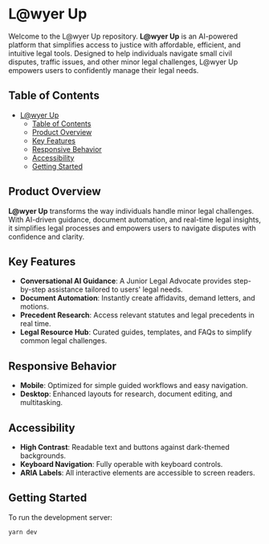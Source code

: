 # L@wyer Up

Welcome to the L@wyer Up repository. **L@wyer Up** is an AI-powered platform that simplifies access to justice with affordable, efficient, and intuitive legal tools. Designed to help individuals navigate small civil disputes, traffic issues, and other minor legal challenges, L@wyer Up empowers users to confidently manage their legal needs.

## Table of Contents

- [L@wyer Up](#lwyer-up)
  - [Table of Contents](#table-of-contents)
  - [Product Overview](#product-overview)
  - [Key Features](#key-features)
  - [Responsive Behavior](#responsive-behavior)
  - [Accessibility](#accessibility)
  - [Getting Started](#getting-started)

## Product Overview

**L@wyer Up** transforms the way individuals handle minor legal challenges. With AI-driven guidance, document automation, and real-time legal insights, it simplifies legal processes and empowers users to navigate disputes with confidence and clarity.

## Key Features

- **Conversational AI Guidance**: A Junior Legal Advocate provides step-by-step assistance tailored to users' legal needs.
- **Document Automation**: Instantly create affidavits, demand letters, and motions.
- **Precedent Research**: Access relevant statutes and legal precedents in real time.
- **Legal Resource Hub**: Curated guides, templates, and FAQs to simplify common legal challenges.

## Responsive Behavior

- **Mobile**: Optimized for simple guided workflows and easy navigation.
- **Desktop**: Enhanced layouts for research, document editing, and multitasking.

## Accessibility

- **High Contrast**: Readable text and buttons against dark-themed backgrounds.
- **Keyboard Navigation**: Fully operable with keyboard controls.
- **ARIA Labels**: All interactive elements are accessible to screen readers.

## Getting Started

To run the development server:

```bash
yarn dev
```
